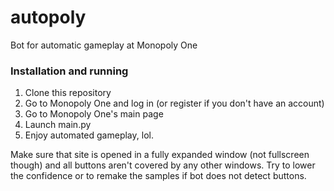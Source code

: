 # autopoly
Bot for automatic gameplay at Monopoly One

### Installation and running
1. Clone this repository
2. Go to Monopoly One and log in (or register if you don't have an account)
3. Go to Monopoly One's main page
4. Launch main.py
5. Enjoy automated gameplay, lol.

Make sure that site is opened in a fully expanded window (not fullscreen though) and all buttons aren't covered by any other windows.
Try to lower the confidence or to remake the samples if bot does not detect buttons.
